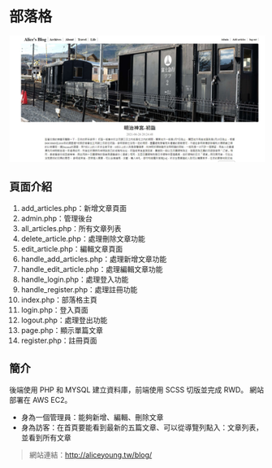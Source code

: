 # 部落格
![](./img/blog-demo.jpg)

## 頁面介紹
1. add_articles.php：新增文章頁面
2. admin.php：管理後台
3. all_articles.php：所有文章列表
4. delete_article.php：處理刪除文章功能
5. edit_article.php：編輯文章頁面
6. handle_add_articles.php：處理新增文章功能
7. handle_edit_article.php：處理編輯文章功能
8. handle_login.php：處理登入功能
9. handle_register.php：處理註冊功能
10. index.php：部落格主頁
11. login.php：登入頁面
12. logout.php：處理登出功能
13. page.php：顯示單篇文章
14. register.php：註冊頁面

## 簡介

後端使用 PHP 和 MYSQL 建立資料庫，前端使用 SCSS 切版並完成 RWD。
網站部署在 AWS EC2。

* 身為一個管理員：能夠新增、編輯、刪除文章
* 身為訪客：在首頁要能看到最新的五篇文章、可以從導覽列點入：文章列表，並看到所有文章



> 網站連結：http://aliceyoung.tw/blog/
